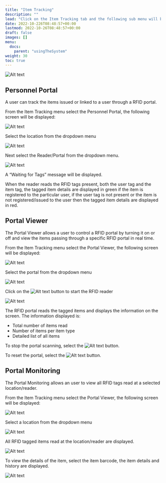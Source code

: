 ```yaml
---
title: "Item Tracking"
description: ""
lead: "Click on the Item Tracking tab and the following sub menu will be displayed:"
date: 2022-10-226T08:48:57+00:00
lastmod: 2022-10-26T08:48:57+00:00
draft: false
images: []
menu:
  docs:
    parent: "usingTheSystem"
weight: 30
toc: true
---
```


![Alt text](images/gettingStarted/Traxsense-Item-Menu-Tab.png)

## Personnel Portal

A user can track the items issued or linked to a user through a RFID portal.

From the Item Tracking menu select the Personnel Portal, the following screen will be displayed:

![Alt text](images/usingTheSystem/ItemTracking/Traxsense-Personnel-Tracking-Portal.png)

Select the location from the dropdown menu

![Alt text](images/usingTheSystem/ItemTracking/Traxsense-Personnel-Tracking-Portal-Dropdown-Expanded.png)

Next select the Reader/Portal from the dropdown menu.

![Alt text](images/usingTheSystem/ItemTracking/Traxsense-Personnel-Tracking-Portal-Dropdown-Expanded-Reader-Selected.png)

A “Waiting for Tags” message will be displayed.

When the reader reads the RFID tags present, both the user tag and the item tag, the tagged item details are displayed in green if the item is registered to the particular user, if the user tag is not present or the item is not registered/issued to the user then the tagged item details are displayed in red.

## Portal Viewer

The Portal Viewer allows a user to control a RFID portal by turning it on or off and view the items passing through a specific RFID portal in real time.

From the Item Tracking menu select the Portal Viewer, the following screen will be displayed:

![Alt text](images/usingTheSystem/ItemTracking/Traxsense-Item-Tracking-Portal.png)

Select the portal from the dropdown menu

![Alt text](images/usingTheSystem/ItemTracking/Traxsense-Item-Tracking-Portal-Dropdown-Expanded.png)

Click on the ![Alt text](images/usingTheSystem/ItemTracking/Traxsense-Start-Scanning-Button.png) button to start the RFID reader

![Alt text](images/usingTheSystem/ItemTracking/Traxsense-Scanned-Items.png)

The RFID portal reads the tagged items and displays the information on the screen. The information displayed is:

- Total number of items read
- Number of items per item type
- Detailed list of all items

To stop the portal scanning, select the ![Alt text](images/usingTheSystem/ItemTracking/Traxsense-Stop-Scanning-Button.png) button.

To reset the portal, select the ![Alt text](images/usingTheSystem/ItemTracking/Traxsense-Restart-Scanning-Button.png) button.

## Portal Monitoring

The Portal Monitoring allows an user to view all RFID tags read at a selected location/reader.

From the Item Tracking menu select the Portal Viewer, the following screen will be displayed:

![Alt text](images/usingTheSystem/ItemTracking/Traxsense-Portal-Monitoring.png)

Select a location from the dropdown menu

![Alt text](images/usingTheSystem/ItemTracking/Traxsense-Portal-Monitoring-Dropdown-Expanded.png)

All RFID tagged items read at the location/reader are displayed.

![Alt text](images/usingTheSystem/ItemTracking/Traxsense-Portal-Monitoring-On-Selected-Dropdown.png)

To view the details of the item, select the item barcode, the item details and history are displayed.

![Alt text](images/usingTheSystem/Items/Traxsense-Item-History.png)
